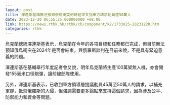 ```yaml
---
layout: post
title: 澤連斯基稱無法預知俄烏衝突何時結束又指軍方請求動員達50萬人
date: 2023-12-20 06:55:25.000000000 +08:00
link: https://news.rthk.hk/rthk/ch/component/k2/1733025-20231220.htm
categories: rthk
---
```


烏克蘭總統澤連斯基表示，烏克蘭在今年的各項目標和任務都已完成，但目前無法預知俄烏衝突在2024年是否會結束，與俄羅斯談判在目前來說，不是具有緊迫意義的問題。

澤連斯基在基輔舉行年度記者會又說，明年烏克蘭將生產100萬架無人機，亦會開發155毫米口徑炮彈，讓前線部隊使用。

另外，澤連斯基表示，已收到軍方領導層提議動員45萬至50萬人的請求，以補充軍隊，抵禦俄羅斯的入侵，但強調需要更多論點來支持這個請求，因為涉及公平、防禦能力和資金等問題。

